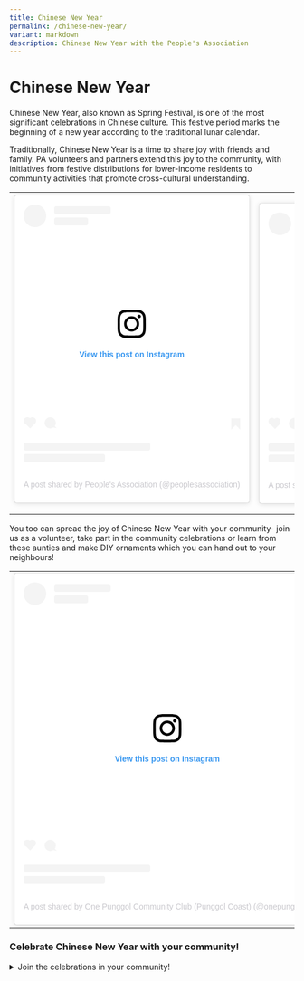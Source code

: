 ```yaml
---
title: Chinese New Year
permalink: /chinese-new-year/
variant: markdown
description: Chinese New Year with the People's Association
---
```

<h1>Chinese New Year</h1>
<p>Chinese New Year, also known as Spring Festival, is one of the most significant
celebrations in Chinese culture. This festive period marks the beginning
of a new year according to the traditional lunar calendar.</p>
<p>Traditionally, Chinese New Year is a time to share joy with friends and
family. PA volunteers and partners extend this joy to the community, with
initiatives from festive distributions for lower-income residents to community
activities that promote cross-cultural understanding.</p>
<table style="minWidth: 50px">
<colgroup>
<col>
<col>
</colgroup>
<tbody>
<tr>
<th rowspan="1" colspan="1">
<div class="instagram-wrapper">
<blockquote style="background:#FFF; border:0; border-radius:3px; box-shadow:0 0 1px 0 rgba(0,0,0,0.5),0 1px 10px 0 rgba(0,0,0,0.15); margin: 1px; max-width:540px; min-width:326px; padding:0; width:99.375%; width:-webkit-calc(100% - 2px); width:calc(100% - 2px);" data-instgrm-version="14" data-instgrm-permalink="https://www.instagram.com/reel/C3FKHRcoM3x/?utm_source=ig_embed&amp;utm_campaign=loading" data-instgrm-captioned="" class="instagram-media">
<div style="padding: 16px;"><a style="background:#FFFFFF; line-height:0; padding:0 0; text-align:center; text-decoration:none; width:100%;" href="https://www.instagram.com/reel/C3FKHRcoM3x/?utm_source=ig_embed&amp;utm_campaign=loading"><div style="display: flex; flex-direction: row; align-items: center;"><div style="background-color: #F4F4F4; border-radius: 50%; flex-grow: 0; height: 40px; margin-right: 14px; width: 40px;"></div><div style="display: flex; flex-direction: column; flex-grow: 1; justify-content: center;"><div style="background-color: #F4F4F4; border-radius: 4px; flex-grow: 0; height: 14px; margin-bottom: 6px; width: 100px;"></div><div style="background-color: #F4F4F4; border-radius: 4px; flex-grow: 0; height: 14px; width: 60px;"></div></div></div><div style="padding: 19% 0;"></div><div style="display:block; height:50px; margin:0 auto 12px; width:50px;"><svg xmlns:xlink="https://www.w3.org/1999/xlink" xmlns="https://www.w3.org/2000/svg" version="1.1" viewBox="0 0 60 60" height="50px" width="50px"><g fill-rule="evenodd" fill="none" stroke-width="1" stroke="none"><g fill="#000000" transform="translate(-511.000000, -20.000000)"><g><path d="M556.869,30.41 C554.814,30.41 553.148,32.076 553.148,34.131 C553.148,36.186 554.814,37.852 556.869,37.852 C558.924,37.852 560.59,36.186 560.59,34.131 C560.59,32.076 558.924,30.41 556.869,30.41 M541,60.657 C535.114,60.657 530.342,55.887 530.342,50 C530.342,44.114 535.114,39.342 541,39.342 C546.887,39.342 551.658,44.114 551.658,50 C551.658,55.887 546.887,60.657 541,60.657 M541,33.886 C532.1,33.886 524.886,41.1 524.886,50 C524.886,58.899 532.1,66.113 541,66.113 C549.9,66.113 557.115,58.899 557.115,50 C557.115,41.1 549.9,33.886 541,33.886 M565.378,62.101 C565.244,65.022 564.756,66.606 564.346,67.663 C563.803,69.06 563.154,70.057 562.106,71.106 C561.058,72.155 560.06,72.803 558.662,73.347 C557.607,73.757 556.021,74.244 553.102,74.378 C549.944,74.521 548.997,74.552 541,74.552 C533.003,74.552 532.056,74.521 528.898,74.378 C525.979,74.244 524.393,73.757 523.338,73.347 C521.94,72.803 520.942,72.155 519.894,71.106 C518.846,70.057 518.197,69.06 517.654,67.663 C517.244,66.606 516.755,65.022 516.623,62.101 C516.479,58.943 516.448,57.996 516.448,50 C516.448,42.003 516.479,41.056 516.623,37.899 C516.755,34.978 517.244,33.391 517.654,32.338 C518.197,30.938 518.846,29.942 519.894,28.894 C520.942,27.846 521.94,27.196 523.338,26.654 C524.393,26.244 525.979,25.756 528.898,25.623 C532.057,25.479 533.004,25.448 541,25.448 C548.997,25.448 549.943,25.479 553.102,25.623 C556.021,25.756 557.607,26.244 558.662,26.654 C560.06,27.196 561.058,27.846 562.106,28.894 C563.154,29.942 563.803,30.938 564.346,32.338 C564.756,33.391 565.244,34.978 565.378,37.899 C565.522,41.056 565.552,42.003 565.552,50 C565.552,57.996 565.522,58.943 565.378,62.101 M570.82,37.631 C570.674,34.438 570.167,32.258 569.425,30.349 C568.659,28.377 567.633,26.702 565.965,25.035 C564.297,23.368 562.623,22.342 560.652,21.575 C558.743,20.834 556.562,20.326 553.369,20.18 C550.169,20.033 549.148,20 541,20 C532.853,20 531.831,20.033 528.631,20.18 C525.438,20.326 523.257,20.834 521.349,21.575 C519.376,22.342 517.703,23.368 516.035,25.035 C514.368,26.702 513.342,28.377 512.574,30.349 C511.834,32.258 511.326,34.438 511.181,37.631 C511.035,40.831 511,41.851 511,50 C511,58.147 511.035,59.17 511.181,62.369 C511.326,65.562 511.834,67.743 512.574,69.651 C513.342,71.625 514.368,73.296 516.035,74.965 C517.703,76.634 519.376,77.658 521.349,78.425 C523.257,79.167 525.438,79.673 528.631,79.82 C531.831,79.965 532.853,80.001 541,80.001 C549.148,80.001 550.169,79.965 553.369,79.82 C556.562,79.673 558.743,79.167 560.652,78.425 C562.623,77.658 564.297,76.634 565.965,74.965 C567.633,73.296 568.659,71.625 569.425,69.651 C570.167,67.743 570.674,65.562 570.82,62.369 C570.966,59.17 571,58.147 571,50 C571,41.851 570.966,40.831 570.82,37.631"></path></g></g></g></svg></div><div style="padding-top: 8px;"><div style="color:#3897f0; font-family:Arial,sans-serif; font-size:14px; font-style:normal; font-weight:550; line-height:18px;">View this post on Instagram</div></div><div style="padding: 12.5% 0;"></div><div style="display: flex; flex-direction: row; margin-bottom: 14px; align-items: center;"><div><div style="background-color: #F4F4F4; border-radius: 50%; height: 12.5px; width: 12.5px; transform: translateX(0px) translateY(7px);"></div><div style="background-color: #F4F4F4; height: 12.5px; transform: rotate(-45deg) translateX(3px) translateY(1px); width: 12.5px; flex-grow: 0; margin-right: 14px; margin-left: 2px;"></div><div style="background-color: #F4F4F4; border-radius: 50%; height: 12.5px; width: 12.5px; transform: translateX(9px) translateY(-18px);"></div></div><div style="margin-left: 8px;"><div style="background-color: #F4F4F4; border-radius: 50%; flex-grow: 0; height: 20px; width: 20px;"></div><div style="width: 0; height: 0; border-top: 2px solid transparent; border-left: 6px solid #f4f4f4; border-bottom: 2px solid transparent; transform: translateX(16px) translateY(-4px) rotate(30deg)"></div></div><div style="margin-left: auto;"><div style="width: 0px; border-top: 8px solid #F4F4F4; border-right: 8px solid transparent; transform: translateY(16px);"></div><div style="background-color: #F4F4F4; flex-grow: 0; height: 12px; width: 16px; transform: translateY(-4px);"></div><div style="width: 0; height: 0; border-top: 8px solid #F4F4F4; border-left: 8px solid transparent; transform: translateY(-4px) translateX(8px);"></div></div></div><div style="display: flex; flex-direction: column; flex-grow: 1; justify-content: center; margin-bottom: 24px;"><div style="background-color: #F4F4F4; border-radius: 4px; flex-grow: 0; height: 14px; margin-bottom: 6px; width: 224px;"></div><div style="background-color: #F4F4F4; border-radius: 4px; flex-grow: 0; height: 14px; width: 144px;"></div></div></a>
<p style="color:#c9c8cd; font-family:Arial,sans-serif; font-size:14px; line-height:17px; margin-bottom:0; margin-top:8px; overflow:hidden; padding:8px 0 7px; text-align:center; text-overflow:ellipsis; white-space:nowrap;"><a target="_blank" style="color:#c9c8cd; font-family:Arial,sans-serif; font-size:14px; font-style:normal; font-weight:normal; line-height:17px; text-decoration:none;" href="https://www.instagram.com/reel/C3FKHRcoM3x/?utm_source=ig_embed&amp;utm_campaign=loading">A post shared by People's Association (@peoplesassociation)</a>
</p>
</div>
</blockquote>
<script src="//www.instagram.com/embed.js" async="true"></script>
</div>
<p></p>
</th>
<th rowspan="1" colspan="1">
<div class="instagram-wrapper">
<blockquote style="background:#FFF; border:0; border-radius:3px; box-shadow:0 0 1px 0 rgba(0,0,0,0.5),0 1px 10px 0 rgba(0,0,0,0.15); margin: 1px; max-width:540px; min-width:326px; padding:0; width:99.375%; width:-webkit-calc(100% - 2px); width:calc(100% - 2px);" data-instgrm-version="14" data-instgrm-permalink="https://www.instagram.com/reel/DEziRD2v477/?utm_source=ig_embed&amp;utm_campaign=loading" data-instgrm-captioned="" class="instagram-media">
<div style="padding: 16px;"><a style="background:#FFFFFF; line-height:0; padding:0 0; text-align:center; text-decoration:none; width:100%;" href="https://www.instagram.com/reel/DEziRD2v477/?utm_source=ig_embed&amp;utm_campaign=loading"><div style="display: flex; flex-direction: row; align-items: center;"><div style="background-color: #F4F4F4; border-radius: 50%; flex-grow: 0; height: 40px; margin-right: 14px; width: 40px;"></div><div style="display: flex; flex-direction: column; flex-grow: 1; justify-content: center;"><div style="background-color: #F4F4F4; border-radius: 4px; flex-grow: 0; height: 14px; margin-bottom: 6px; width: 100px;"></div><div style="background-color: #F4F4F4; border-radius: 4px; flex-grow: 0; height: 14px; width: 60px;"></div></div></div><div style="padding: 19% 0;"></div><div style="display:block; height:50px; margin:0 auto 12px; width:50px;"><svg xmlns:xlink="https://www.w3.org/1999/xlink" xmlns="https://www.w3.org/2000/svg" version="1.1" viewBox="0 0 60 60" height="50px" width="50px"><g fill-rule="evenodd" fill="none" stroke-width="1" stroke="none"><g fill="#000000" transform="translate(-511.000000, -20.000000)"><g><path d="M556.869,30.41 C554.814,30.41 553.148,32.076 553.148,34.131 C553.148,36.186 554.814,37.852 556.869,37.852 C558.924,37.852 560.59,36.186 560.59,34.131 C560.59,32.076 558.924,30.41 556.869,30.41 M541,60.657 C535.114,60.657 530.342,55.887 530.342,50 C530.342,44.114 535.114,39.342 541,39.342 C546.887,39.342 551.658,44.114 551.658,50 C551.658,55.887 546.887,60.657 541,60.657 M541,33.886 C532.1,33.886 524.886,41.1 524.886,50 C524.886,58.899 532.1,66.113 541,66.113 C549.9,66.113 557.115,58.899 557.115,50 C557.115,41.1 549.9,33.886 541,33.886 M565.378,62.101 C565.244,65.022 564.756,66.606 564.346,67.663 C563.803,69.06 563.154,70.057 562.106,71.106 C561.058,72.155 560.06,72.803 558.662,73.347 C557.607,73.757 556.021,74.244 553.102,74.378 C549.944,74.521 548.997,74.552 541,74.552 C533.003,74.552 532.056,74.521 528.898,74.378 C525.979,74.244 524.393,73.757 523.338,73.347 C521.94,72.803 520.942,72.155 519.894,71.106 C518.846,70.057 518.197,69.06 517.654,67.663 C517.244,66.606 516.755,65.022 516.623,62.101 C516.479,58.943 516.448,57.996 516.448,50 C516.448,42.003 516.479,41.056 516.623,37.899 C516.755,34.978 517.244,33.391 517.654,32.338 C518.197,30.938 518.846,29.942 519.894,28.894 C520.942,27.846 521.94,27.196 523.338,26.654 C524.393,26.244 525.979,25.756 528.898,25.623 C532.057,25.479 533.004,25.448 541,25.448 C548.997,25.448 549.943,25.479 553.102,25.623 C556.021,25.756 557.607,26.244 558.662,26.654 C560.06,27.196 561.058,27.846 562.106,28.894 C563.154,29.942 563.803,30.938 564.346,32.338 C564.756,33.391 565.244,34.978 565.378,37.899 C565.522,41.056 565.552,42.003 565.552,50 C565.552,57.996 565.522,58.943 565.378,62.101 M570.82,37.631 C570.674,34.438 570.167,32.258 569.425,30.349 C568.659,28.377 567.633,26.702 565.965,25.035 C564.297,23.368 562.623,22.342 560.652,21.575 C558.743,20.834 556.562,20.326 553.369,20.18 C550.169,20.033 549.148,20 541,20 C532.853,20 531.831,20.033 528.631,20.18 C525.438,20.326 523.257,20.834 521.349,21.575 C519.376,22.342 517.703,23.368 516.035,25.035 C514.368,26.702 513.342,28.377 512.574,30.349 C511.834,32.258 511.326,34.438 511.181,37.631 C511.035,40.831 511,41.851 511,50 C511,58.147 511.035,59.17 511.181,62.369 C511.326,65.562 511.834,67.743 512.574,69.651 C513.342,71.625 514.368,73.296 516.035,74.965 C517.703,76.634 519.376,77.658 521.349,78.425 C523.257,79.167 525.438,79.673 528.631,79.82 C531.831,79.965 532.853,80.001 541,80.001 C549.148,80.001 550.169,79.965 553.369,79.82 C556.562,79.673 558.743,79.167 560.652,78.425 C562.623,77.658 564.297,76.634 565.965,74.965 C567.633,73.296 568.659,71.625 569.425,69.651 C570.167,67.743 570.674,65.562 570.82,62.369 C570.966,59.17 571,58.147 571,50 C571,41.851 570.966,40.831 570.82,37.631"></path></g></g></g></svg></div><div style="padding-top: 8px;"><div style="color:#3897f0; font-family:Arial,sans-serif; font-size:14px; font-style:normal; font-weight:550; line-height:18px;">View this post on Instagram</div></div><div style="padding: 12.5% 0;"></div><div style="display: flex; flex-direction: row; margin-bottom: 14px; align-items: center;"><div><div style="background-color: #F4F4F4; border-radius: 50%; height: 12.5px; width: 12.5px; transform: translateX(0px) translateY(7px);"></div><div style="background-color: #F4F4F4; height: 12.5px; transform: rotate(-45deg) translateX(3px) translateY(1px); width: 12.5px; flex-grow: 0; margin-right: 14px; margin-left: 2px;"></div><div style="background-color: #F4F4F4; border-radius: 50%; height: 12.5px; width: 12.5px; transform: translateX(9px) translateY(-18px);"></div></div><div style="margin-left: 8px;"><div style="background-color: #F4F4F4; border-radius: 50%; flex-grow: 0; height: 20px; width: 20px;"></div><div style="width: 0; height: 0; border-top: 2px solid transparent; border-left: 6px solid #f4f4f4; border-bottom: 2px solid transparent; transform: translateX(16px) translateY(-4px) rotate(30deg)"></div></div><div style="margin-left: auto;"><div style="width: 0px; border-top: 8px solid #F4F4F4; border-right: 8px solid transparent; transform: translateY(16px);"></div><div style="background-color: #F4F4F4; flex-grow: 0; height: 12px; width: 16px; transform: translateY(-4px);"></div><div style="width: 0; height: 0; border-top: 8px solid #F4F4F4; border-left: 8px solid transparent; transform: translateY(-4px) translateX(8px);"></div></div></div><div style="display: flex; flex-direction: column; flex-grow: 1; justify-content: center; margin-bottom: 24px;"><div style="background-color: #F4F4F4; border-radius: 4px; flex-grow: 0; height: 14px; margin-bottom: 6px; width: 224px;"></div><div style="background-color: #F4F4F4; border-radius: 4px; flex-grow: 0; height: 14px; width: 144px;"></div></div></a>
<p style="color:#c9c8cd; font-family:Arial,sans-serif; font-size:14px; line-height:17px; margin-bottom:0; margin-top:8px; overflow:hidden; padding:8px 0 7px; text-align:center; text-overflow:ellipsis; white-space:nowrap;"><a target="_blank" style="color:#c9c8cd; font-family:Arial,sans-serif; font-size:14px; font-style:normal; font-weight:normal; line-height:17px; text-decoration:none;" href="https://www.instagram.com/reel/DEziRD2v477/?utm_source=ig_embed&amp;utm_campaign=loading">A post shared by Fernvale Community Club (@fernvalecc)</a>
</p>
</div>
</blockquote>
<script src="//www.instagram.com/embed.js" async="true"></script>
</div>
</th>
</tr>
</tbody>
</table>
<p>You too can spread the joy of Chinese New Year with your community- join
us as a volunteer, take part in the community celebrations or learn from
these aunties and make DIY ornaments which you can hand out to your neighbours!</p>
<table style="minWidth: 50px">
<colgroup>
<col>
<col>
</colgroup>
<tbody>
<tr>
<td rowspan="1" colspan="1">
<div class="instagram-wrapper">
<blockquote style="background:#FFF; border:0; border-radius:3px; box-shadow:0 0 1px 0 rgba(0,0,0,0.5),0 1px 10px 0 rgba(0,0,0,0.15); margin: 1px; max-width:540px; min-width:326px; padding:0; width:99.375%; width:-webkit-calc(100% - 2px); width:calc(100% - 2px);" data-instgrm-version="14" data-instgrm-permalink="https://www.instagram.com/reel/C3EvXaMR6JD/?utm_source=ig_embed&amp;utm_campaign=loading" class="instagram-media">
<div style="padding: 16px;"><a style="background:#FFFFFF; line-height:0; padding:0 0; text-align:center; text-decoration:none; width:100%;" href="https://www.instagram.com/reel/C3EvXaMR6JD/?utm_source=ig_embed&amp;utm_campaign=loading"><div style="display: flex; flex-direction: row; align-items: center;"><div style="background-color: #F4F4F4; border-radius: 50%; flex-grow: 0; height: 40px; margin-right: 14px; width: 40px;"></div><div style="display: flex; flex-direction: column; flex-grow: 1; justify-content: center;"><div style="background-color: #F4F4F4; border-radius: 4px; flex-grow: 0; height: 14px; margin-bottom: 6px; width: 100px;"></div><div style="background-color: #F4F4F4; border-radius: 4px; flex-grow: 0; height: 14px; width: 60px;"></div></div></div><div style="padding: 19% 0;"></div><div style="display:block; height:50px; margin:0 auto 12px; width:50px;"><svg xmlns:xlink="https://www.w3.org/1999/xlink" xmlns="https://www.w3.org/2000/svg" version="1.1" viewBox="0 0 60 60" height="50px" width="50px"><g fill-rule="evenodd" fill="none" stroke-width="1" stroke="none"><g fill="#000000" transform="translate(-511.000000, -20.000000)"><g><path d="M556.869,30.41 C554.814,30.41 553.148,32.076 553.148,34.131 C553.148,36.186 554.814,37.852 556.869,37.852 C558.924,37.852 560.59,36.186 560.59,34.131 C560.59,32.076 558.924,30.41 556.869,30.41 M541,60.657 C535.114,60.657 530.342,55.887 530.342,50 C530.342,44.114 535.114,39.342 541,39.342 C546.887,39.342 551.658,44.114 551.658,50 C551.658,55.887 546.887,60.657 541,60.657 M541,33.886 C532.1,33.886 524.886,41.1 524.886,50 C524.886,58.899 532.1,66.113 541,66.113 C549.9,66.113 557.115,58.899 557.115,50 C557.115,41.1 549.9,33.886 541,33.886 M565.378,62.101 C565.244,65.022 564.756,66.606 564.346,67.663 C563.803,69.06 563.154,70.057 562.106,71.106 C561.058,72.155 560.06,72.803 558.662,73.347 C557.607,73.757 556.021,74.244 553.102,74.378 C549.944,74.521 548.997,74.552 541,74.552 C533.003,74.552 532.056,74.521 528.898,74.378 C525.979,74.244 524.393,73.757 523.338,73.347 C521.94,72.803 520.942,72.155 519.894,71.106 C518.846,70.057 518.197,69.06 517.654,67.663 C517.244,66.606 516.755,65.022 516.623,62.101 C516.479,58.943 516.448,57.996 516.448,50 C516.448,42.003 516.479,41.056 516.623,37.899 C516.755,34.978 517.244,33.391 517.654,32.338 C518.197,30.938 518.846,29.942 519.894,28.894 C520.942,27.846 521.94,27.196 523.338,26.654 C524.393,26.244 525.979,25.756 528.898,25.623 C532.057,25.479 533.004,25.448 541,25.448 C548.997,25.448 549.943,25.479 553.102,25.623 C556.021,25.756 557.607,26.244 558.662,26.654 C560.06,27.196 561.058,27.846 562.106,28.894 C563.154,29.942 563.803,30.938 564.346,32.338 C564.756,33.391 565.244,34.978 565.378,37.899 C565.522,41.056 565.552,42.003 565.552,50 C565.552,57.996 565.522,58.943 565.378,62.101 M570.82,37.631 C570.674,34.438 570.167,32.258 569.425,30.349 C568.659,28.377 567.633,26.702 565.965,25.035 C564.297,23.368 562.623,22.342 560.652,21.575 C558.743,20.834 556.562,20.326 553.369,20.18 C550.169,20.033 549.148,20 541,20 C532.853,20 531.831,20.033 528.631,20.18 C525.438,20.326 523.257,20.834 521.349,21.575 C519.376,22.342 517.703,23.368 516.035,25.035 C514.368,26.702 513.342,28.377 512.574,30.349 C511.834,32.258 511.326,34.438 511.181,37.631 C511.035,40.831 511,41.851 511,50 C511,58.147 511.035,59.17 511.181,62.369 C511.326,65.562 511.834,67.743 512.574,69.651 C513.342,71.625 514.368,73.296 516.035,74.965 C517.703,76.634 519.376,77.658 521.349,78.425 C523.257,79.167 525.438,79.673 528.631,79.82 C531.831,79.965 532.853,80.001 541,80.001 C549.148,80.001 550.169,79.965 553.369,79.82 C556.562,79.673 558.743,79.167 560.652,78.425 C562.623,77.658 564.297,76.634 565.965,74.965 C567.633,73.296 568.659,71.625 569.425,69.651 C570.167,67.743 570.674,65.562 570.82,62.369 C570.966,59.17 571,58.147 571,50 C571,41.851 570.966,40.831 570.82,37.631"></path></g></g></g></svg></div><div style="padding-top: 8px;"><div style="color:#3897f0; font-family:Arial,sans-serif; font-size:14px; font-style:normal; font-weight:550; line-height:18px;">View this post on Instagram</div></div><div style="padding: 12.5% 0;"></div><div style="display: flex; flex-direction: row; margin-bottom: 14px; align-items: center;"><div><div style="background-color: #F4F4F4; border-radius: 50%; height: 12.5px; width: 12.5px; transform: translateX(0px) translateY(7px);"></div><div style="background-color: #F4F4F4; height: 12.5px; transform: rotate(-45deg) translateX(3px) translateY(1px); width: 12.5px; flex-grow: 0; margin-right: 14px; margin-left: 2px;"></div><div style="background-color: #F4F4F4; border-radius: 50%; height: 12.5px; width: 12.5px; transform: translateX(9px) translateY(-18px);"></div></div><div style="margin-left: 8px;"><div style="background-color: #F4F4F4; border-radius: 50%; flex-grow: 0; height: 20px; width: 20px;"></div><div style="width: 0; height: 0; border-top: 2px solid transparent; border-left: 6px solid #f4f4f4; border-bottom: 2px solid transparent; transform: translateX(16px) translateY(-4px) rotate(30deg)"></div></div><div style="margin-left: auto;"><div style="width: 0px; border-top: 8px solid #F4F4F4; border-right: 8px solid transparent; transform: translateY(16px);"></div><div style="background-color: #F4F4F4; flex-grow: 0; height: 12px; width: 16px; transform: translateY(-4px);"></div><div style="width: 0; height: 0; border-top: 8px solid #F4F4F4; border-left: 8px solid transparent; transform: translateY(-4px) translateX(8px);"></div></div></div><div style="display: flex; flex-direction: column; flex-grow: 1; justify-content: center; margin-bottom: 24px;"><div style="background-color: #F4F4F4; border-radius: 4px; flex-grow: 0; height: 14px; margin-bottom: 6px; width: 224px;"></div><div style="background-color: #F4F4F4; border-radius: 4px; flex-grow: 0; height: 14px; width: 144px;"></div></div></a>
<p style="color:#c9c8cd; font-family:Arial,sans-serif; font-size:14px; line-height:17px; margin-bottom:0; margin-top:8px; overflow:hidden; padding:8px 0 7px; text-align:center; text-overflow:ellipsis; white-space:nowrap;"><a target="_blank" style="color:#c9c8cd; font-family:Arial,sans-serif; font-size:14px; font-style:normal; font-weight:normal; line-height:17px; text-decoration:none;" href="https://www.instagram.com/reel/C3EvXaMR6JD/?utm_source=ig_embed&amp;utm_campaign=loading">A post shared by One Punggol Community Club (Punggol Coast) (@onepunggolcc)</a>
</p>
</div>
</blockquote>
<script src="//www.instagram.com/embed.js" async="true"></script>
</div>
</td>
<td rowspan="1" colspan="1">
<div class="instagram-wrapper">
<blockquote style="background:#FFF; border:0; border-radius:3px; box-shadow:0 0 1px 0 rgba(0,0,0,0.5),0 1px 10px 0 rgba(0,0,0,0.15); margin: 1px; max-width:540px; min-width:326px; padding:0; width:99.375%; width:-webkit-calc(100% - 2px); width:calc(100% - 2px);" data-instgrm-version="14" data-instgrm-permalink="https://www.instagram.com/reel/C26ptvIxBN8/?utm_source=ig_embed&amp;utm_campaign=loading" class="instagram-media">
<div style="padding: 16px;"><a style="background:#FFFFFF; line-height:0; padding:0 0; text-align:center; text-decoration:none; width:100%;" href="https://www.instagram.com/reel/C26ptvIxBN8/?utm_source=ig_embed&amp;utm_campaign=loading"><div style="display: flex; flex-direction: row; align-items: center;"><div style="background-color: #F4F4F4; border-radius: 50%; flex-grow: 0; height: 40px; margin-right: 14px; width: 40px;"></div><div style="display: flex; flex-direction: column; flex-grow: 1; justify-content: center;"><div style="background-color: #F4F4F4; border-radius: 4px; flex-grow: 0; height: 14px; margin-bottom: 6px; width: 100px;"></div><div style="background-color: #F4F4F4; border-radius: 4px; flex-grow: 0; height: 14px; width: 60px;"></div></div></div><div style="padding: 19% 0;"></div><div style="display:block; height:50px; margin:0 auto 12px; width:50px;"><svg xmlns:xlink="https://www.w3.org/1999/xlink" xmlns="https://www.w3.org/2000/svg" version="1.1" viewBox="0 0 60 60" height="50px" width="50px"><g fill-rule="evenodd" fill="none" stroke-width="1" stroke="none"><g fill="#000000" transform="translate(-511.000000, -20.000000)"><g><path d="M556.869,30.41 C554.814,30.41 553.148,32.076 553.148,34.131 C553.148,36.186 554.814,37.852 556.869,37.852 C558.924,37.852 560.59,36.186 560.59,34.131 C560.59,32.076 558.924,30.41 556.869,30.41 M541,60.657 C535.114,60.657 530.342,55.887 530.342,50 C530.342,44.114 535.114,39.342 541,39.342 C546.887,39.342 551.658,44.114 551.658,50 C551.658,55.887 546.887,60.657 541,60.657 M541,33.886 C532.1,33.886 524.886,41.1 524.886,50 C524.886,58.899 532.1,66.113 541,66.113 C549.9,66.113 557.115,58.899 557.115,50 C557.115,41.1 549.9,33.886 541,33.886 M565.378,62.101 C565.244,65.022 564.756,66.606 564.346,67.663 C563.803,69.06 563.154,70.057 562.106,71.106 C561.058,72.155 560.06,72.803 558.662,73.347 C557.607,73.757 556.021,74.244 553.102,74.378 C549.944,74.521 548.997,74.552 541,74.552 C533.003,74.552 532.056,74.521 528.898,74.378 C525.979,74.244 524.393,73.757 523.338,73.347 C521.94,72.803 520.942,72.155 519.894,71.106 C518.846,70.057 518.197,69.06 517.654,67.663 C517.244,66.606 516.755,65.022 516.623,62.101 C516.479,58.943 516.448,57.996 516.448,50 C516.448,42.003 516.479,41.056 516.623,37.899 C516.755,34.978 517.244,33.391 517.654,32.338 C518.197,30.938 518.846,29.942 519.894,28.894 C520.942,27.846 521.94,27.196 523.338,26.654 C524.393,26.244 525.979,25.756 528.898,25.623 C532.057,25.479 533.004,25.448 541,25.448 C548.997,25.448 549.943,25.479 553.102,25.623 C556.021,25.756 557.607,26.244 558.662,26.654 C560.06,27.196 561.058,27.846 562.106,28.894 C563.154,29.942 563.803,30.938 564.346,32.338 C564.756,33.391 565.244,34.978 565.378,37.899 C565.522,41.056 565.552,42.003 565.552,50 C565.552,57.996 565.522,58.943 565.378,62.101 M570.82,37.631 C570.674,34.438 570.167,32.258 569.425,30.349 C568.659,28.377 567.633,26.702 565.965,25.035 C564.297,23.368 562.623,22.342 560.652,21.575 C558.743,20.834 556.562,20.326 553.369,20.18 C550.169,20.033 549.148,20 541,20 C532.853,20 531.831,20.033 528.631,20.18 C525.438,20.326 523.257,20.834 521.349,21.575 C519.376,22.342 517.703,23.368 516.035,25.035 C514.368,26.702 513.342,28.377 512.574,30.349 C511.834,32.258 511.326,34.438 511.181,37.631 C511.035,40.831 511,41.851 511,50 C511,58.147 511.035,59.17 511.181,62.369 C511.326,65.562 511.834,67.743 512.574,69.651 C513.342,71.625 514.368,73.296 516.035,74.965 C517.703,76.634 519.376,77.658 521.349,78.425 C523.257,79.167 525.438,79.673 528.631,79.82 C531.831,79.965 532.853,80.001 541,80.001 C549.148,80.001 550.169,79.965 553.369,79.82 C556.562,79.673 558.743,79.167 560.652,78.425 C562.623,77.658 564.297,76.634 565.965,74.965 C567.633,73.296 568.659,71.625 569.425,69.651 C570.167,67.743 570.674,65.562 570.82,62.369 C570.966,59.17 571,58.147 571,50 C571,41.851 570.966,40.831 570.82,37.631"></path></g></g></g></svg></div><div style="padding-top: 8px;"><div style="color:#3897f0; font-family:Arial,sans-serif; font-size:14px; font-style:normal; font-weight:550; line-height:18px;">View this post on Instagram</div></div><div style="padding: 12.5% 0;"></div><div style="display: flex; flex-direction: row; margin-bottom: 14px; align-items: center;"><div><div style="background-color: #F4F4F4; border-radius: 50%; height: 12.5px; width: 12.5px; transform: translateX(0px) translateY(7px);"></div><div style="background-color: #F4F4F4; height: 12.5px; transform: rotate(-45deg) translateX(3px) translateY(1px); width: 12.5px; flex-grow: 0; margin-right: 14px; margin-left: 2px;"></div><div style="background-color: #F4F4F4; border-radius: 50%; height: 12.5px; width: 12.5px; transform: translateX(9px) translateY(-18px);"></div></div><div style="margin-left: 8px;"><div style="background-color: #F4F4F4; border-radius: 50%; flex-grow: 0; height: 20px; width: 20px;"></div><div style="width: 0; height: 0; border-top: 2px solid transparent; border-left: 6px solid #f4f4f4; border-bottom: 2px solid transparent; transform: translateX(16px) translateY(-4px) rotate(30deg)"></div></div><div style="margin-left: auto;"><div style="width: 0px; border-top: 8px solid #F4F4F4; border-right: 8px solid transparent; transform: translateY(16px);"></div><div style="background-color: #F4F4F4; flex-grow: 0; height: 12px; width: 16px; transform: translateY(-4px);"></div><div style="width: 0; height: 0; border-top: 8px solid #F4F4F4; border-left: 8px solid transparent; transform: translateY(-4px) translateX(8px);"></div></div></div><div style="display: flex; flex-direction: column; flex-grow: 1; justify-content: center; margin-bottom: 24px;"><div style="background-color: #F4F4F4; border-radius: 4px; flex-grow: 0; height: 14px; margin-bottom: 6px; width: 224px;"></div><div style="background-color: #F4F4F4; border-radius: 4px; flex-grow: 0; height: 14px; width: 144px;"></div></div></a>
<p style="color:#c9c8cd; font-family:Arial,sans-serif; font-size:14px; line-height:17px; margin-bottom:0; margin-top:8px; overflow:hidden; padding:8px 0 7px; text-align:center; text-overflow:ellipsis; white-space:nowrap;"><a target="_blank" style="color:#c9c8cd; font-family:Arial,sans-serif; font-size:14px; font-style:normal; font-weight:normal; line-height:17px; text-decoration:none;" href="https://www.instagram.com/reel/C26ptvIxBN8/?utm_source=ig_embed&amp;utm_campaign=loading">A post shared by Henderson-Dawson Constituency (@ourhendersondawson)</a>
</p>
</div>
</blockquote>
<script src="//www.instagram.com/embed.js" async="true"></script>
</div>
</td>
</tr>
</tbody>
</table>
<h3>Celebrate Chinese New Year with your community!</h3>
<div data-type="detailGroup" class="isomer-accordion-group isomer-accordion isomer-accordion-white">
<details class="isomer-details">
<summary>Join the celebrations in your community!</summary>
<div data-type="detailsContent" class="isomer-details-content">
<p></p>
<table style="minWidth: 100px">
<colgroup>
<col>
<col>
<col>
<col>
</colgroup>
<tbody>
<tr>
<th rowspan="1" colspan="1">
<p>Date</p>
</th>
<th rowspan="1" colspan="1">
<p>Organiser</p>
</th>
<th rowspan="1" colspan="1">
<p>Event</p>
</th>
<th rowspan="1" colspan="1">
<p>Venue</p>
</th>
</tr>
<tr>
<td rowspan="1" colspan="1">
<p>21/1/2025</p>
</td>
<td rowspan="1" colspan="1">
<p>Ang Mo Kio-Hougang Acacia RN</p>
</td>
<td rowspan="1" colspan="1">
<p>Acacia Chinese New Year Shopping Tour 2025</p>
</td>
<td rowspan="1" colspan="1">
<p>Ang Mo Kio-Hougang Acacia RN Centre (Blk 698C Hougang St 52)</p>
</td>
</tr>
<tr>
<td rowspan="1" colspan="1">
<p>22/1/2025</p>
</td>
<td rowspan="1" colspan="1">
<p>Telok Kurau Central RN</p>
</td>
<td rowspan="1" colspan="1">
<p>Chinese New Year Lantern Making Workshop</p>
</td>
<td rowspan="1" colspan="1">
<p>The Residents' Hub at Telok Kurau Park - 151 Telok Kurau Park</p>
</td>
</tr>
<tr>
<td rowspan="1" colspan="1">
<p>25/1/2025</p>
</td>
<td rowspan="1" colspan="1">
<p>Ang Mo Kio-Hougang Pinetree RN</p>
</td>
<td rowspan="1" colspan="1">
<p><a href="https://www.onepa.gov.sg/events/pinetree-chinese-new-year-getai-25512695" rel="noopener nofollow" target="_blank">Pinetree Chinese New Year Getai</a>
</p>
</td>
<td rowspan="1" colspan="1">
<p>Blk 572 Hougang Street 51</p>
</td>
</tr>
<tr>
<td rowspan="1" colspan="1">
<p>25/1/2025</p>
</td>
<td rowspan="1" colspan="1">
<p>Botanic Gardens RN</p>
</td>
<td rowspan="1" colspan="1">
<p><a href="https://www.onepa.gov.sg/events/botanic-gardens-residents-network-chinese-new-year-lohei-59533833" rel="noopener nofollow" target="_blank">Botanic Gardens Residents' Network Chinese New Year Lohei</a>
</p>
</td>
<td rowspan="1" colspan="1">
<p>Blk 6 Farrer Road</p>
</td>
</tr>
<tr>
<td rowspan="1" colspan="1">
<p>25/1/2025</p>
</td>
<td rowspan="1" colspan="1">
<p>Bukit Batok Zone 2 RN</p>
</td>
<td rowspan="1" colspan="1">
<p><a href="https://www.onepa.gov.sg/events/bbz2-chinese-new-year-shopping-2025-57646983" rel="noopener nofollow" target="_blank">BBZ2 Chinese New Year Shopping 2025</a>
</p>
</td>
<td rowspan="1" colspan="1">
<p>-</p>
</td>
</tr>
<tr>
<td rowspan="1" colspan="1">
<p>25/1/2025</p>
</td>
<td rowspan="1" colspan="1">
<p>Bukit Ho Swee RN</p>
</td>
<td rowspan="1" colspan="1">
<p><a href="https://www.onepa.gov.sg/events/bukit-ho-swee-rn-chinese-new-year-lo-hei-celebration-63826196" rel="noopener nofollow" target="_blank">Bukit Ho Swee RN Chinese New Year Lo Hei Celebration</a>
</p>
</td>
<td rowspan="1" colspan="1">
<p>Blk 12A Taman Ho Swee</p>
</td>
</tr>
<tr>
<td rowspan="1" colspan="1">
<p>25/1/2025</p>
</td>
<td rowspan="1" colspan="1">
<p>East Canberra Zone 4 RN</p>
</td>
<td rowspan="1" colspan="1">
<p><a href="https://www.onepa.gov.sg/events/chinese-new-year-shopping-89825128" rel="noopener nofollow" target="_blank">Chinese New Year Shopping</a>
</p>
</td>
<td rowspan="1" colspan="1">
<p>Blk 117A Canberra Crescent</p>
</td>
</tr>
<tr>
<td rowspan="1" colspan="1">
<p>25/1/2025</p>
</td>
<td rowspan="1" colspan="1">
<p>Punggol Oasis RC</p>
</td>
<td rowspan="1" colspan="1">
<p><a href="https://www.onepa.gov.sg/events/punggol-oasis-rc-chinese-new-year-reunion-dinner-2025-31583731" rel="noopener nofollow" target="_blank">Punggol Oasis RC Chinese New Year Reunion Dinner 2025</a>
</p>
</td>
<td rowspan="1" colspan="1">
<p>173 Punggol Field</p>
</td>
</tr>
<tr>
<td rowspan="1" colspan="1">
<p>26/1/2025</p>
</td>
<td rowspan="1" colspan="1">
<p>Cheng San-Seletar CCC</p>
</td>
<td rowspan="1" colspan="1">
<p><a href="https://safe.menlosecurity.com/https://www.onepa.gov.sg/events/chinese-new-year-distribution-2025-84693534" rel="noopener nofollow" target="_blank">Chinese New Year Distribution 2025</a>
</p>
</td>
<td rowspan="1" colspan="1">
<p>Open Space @ Cheng San Market &amp; Cooked Food Centre</p>
</td>
</tr>
<tr>
<td rowspan="1" colspan="1">
<p>26/1/2025</p>
</td>
<td rowspan="1" colspan="1">
<p>Phoenix Estate RN</p>
</td>
<td rowspan="1" colspan="1">
<p><a href="https://www.onepa.gov.sg/events/pern-phoenix-chinese-new-year-dinner-2025-45904234" rel="noopener nofollow" target="_blank">Phoenix Chinese New Year Dinner 2025</a>
</p>
</td>
<td rowspan="1" colspan="1">
<p>Phoenix Road, Phoenix Park</p>
</td>
</tr>
<tr>
<td rowspan="1" colspan="1">
<p>26/1/2025</p>
</td>
<td rowspan="1" colspan="1">
<p>Punggol Coast CCC</p>
</td>
<td rowspan="1" colspan="1">
<p><a href="https://www.onepa.gov.sg/events/punggol-coast-pets-in-harmony-waterway-sunrise-1-rn-chinese-new-year-celebration-95129634" rel="noopener nofollow" target="_blank">Punggol Coast Pets in Harmony &amp; Waterway Sunrise 1 RN Chinese New Year Celebration</a>
</p>
</td>
<td rowspan="1" colspan="1">
<p>655 Punggol East Pavilion</p>
</td>
</tr>
<tr>
<td rowspan="1" colspan="1">
<p>26/1/2025</p>
</td>
<td rowspan="1" colspan="1">
<p>Punggol Cresails RN</p>
</td>
<td rowspan="1" colspan="1">
<p><a href="https://www.onepa.gov.sg/events/punggol-cresails-rn-chinese-new-year-marketplace-99075391" rel="noopener nofollow" target="_blank">Punggol Cresails RN Chinese New Year Marketplace</a>
</p>
</td>
<td rowspan="1" colspan="1">
<p>208 Punggol Place</p>
</td>
</tr>
<tr>
<td rowspan="1" colspan="1">
<p>26/1/2025</p>
</td>
<td rowspan="1" colspan="1">
<p>Sriville RC</p>
</td>
<td rowspan="1" colspan="1">
<p><a href="https://www.onepa.gov.sg/events/sriville-chinese-new-year-shopping-tour-2025-77637376" rel="noopener nofollow" target="_blank">Sriville Chinese New Year Shopping Tour 2025</a>
</p>
</td>
<td rowspan="1" colspan="1">
<p>Kampong Ubi CC</p>
</td>
</tr>
<tr>
<td rowspan="1" colspan="1">
<p>1/2/2025</p>
</td>
<td rowspan="1" colspan="1">
<p>Ang Mo Kio-Hougang Lavender RN</p>
</td>
<td rowspan="1" colspan="1">
<p><a href="https://www.onepa.gov.sg/events/ang-mo-kio-hougang-lavender-chinese-new-year-dinner-2025-71773149" rel="noopener nofollow" target="_blank">Ang Mo Kio-Hougang Lavender - Chinese New Year Dinner 2025</a>
</p>
</td>
<td rowspan="1" colspan="1">
<p>Blk 925 Hougang Street 91</p>
</td>
</tr>
<tr>
<td rowspan="1" colspan="1">
<p>1/2/2025</p>
</td>
<td rowspan="1" colspan="1">
<p>Compassvale Gardens RC</p>
</td>
<td rowspan="1" colspan="1">
<p><a href="https://www.onepa.gov.sg/events/compassvale-gardens-rc-chinese-new-year-celebration-with-compassvale-gardens-rc-70880401" rel="noopener nofollow" target="_blank">Compassvale Gardens RC - Lunar New Year Blessings with Compassvale Gardens RC</a>
</p>
</td>
<td rowspan="1" colspan="1">
<p>Blk 258 Compassvale Road (Multi-Purpose Hall)</p>
</td>
</tr>
<tr>
<td rowspan="1" colspan="1">
<p>2/2/2025</p>
</td>
<td rowspan="1" colspan="1">
<p>Ang Mo Kio-Hougang Palmview RN</p>
</td>
<td rowspan="1" colspan="1">
<p><a href="https://www.onepa.gov.sg/events/palmview-chinese-new-year-lunch-2025-87897966" rel="noopener nofollow" target="_blank">Palmview Chinese New Year Lunch 2025</a>
</p>
</td>
<td rowspan="1" colspan="1">
<p>Teng Sheng Putien Restaurant</p>
</td>
</tr>
<tr>
<td rowspan="1" colspan="1">
<p>2/2/2025</p>
</td>
<td rowspan="1" colspan="1">
<p>Jalan Besar Upper Boon Keng RN</p>
</td>
<td rowspan="1" colspan="1">
<p><a href="https://www.onepa.gov.sg/events/sg60-kolam-ayer-chinese-new-year-celebration-2025-28040739" rel="noopener nofollow" target="_blank">Kolam Ayer Chinese New Year Celebration 2025</a>
</p>
</td>
<td rowspan="1" colspan="1">
<p>Bliss Garden Restaurant @ Expo</p>
</td>
</tr>
<tr>
<td rowspan="1" colspan="1">
<p>2/2/2025</p>
</td>
<td rowspan="1" colspan="1">
<p>Limbang Park RN</p>
</td>
<td rowspan="1" colspan="1">
<p><a href="https://www.onepa.gov.sg/events/limbang-lbp-chinese-new-year-celebration-2025-41107733" rel="noopener nofollow" target="_blank">Chinese New Year Celebration 2025</a>
</p>
</td>
<td rowspan="1" colspan="1">
<p>Blk 504A Choa Chu Kang Street 51 Multi-Purpose Hall</p>
</td>
</tr>
<tr>
<td rowspan="1" colspan="1">
<p>2/2/2025</p>
</td>
<td rowspan="1" colspan="1">
<p>Nee Soon Central Zone 3 RN</p>
</td>
<td rowspan="1" colspan="1">
<p><a href="https://www.onepa.gov.sg/events/nee-soon-central-zone-3-rn-chinese-new-year-lohei-2025-52989498" rel="noopener nofollow" target="_blank">Chinese New Year Lohei 2025</a>
</p>
</td>
<td rowspan="1" colspan="1">
<p>Blk 701 Yishun Ave 5</p>
</td>
</tr>
<tr>
<td rowspan="1" colspan="1">
<p>2/2/2025</p>
</td>
<td rowspan="1" colspan="1">
<p>Sengkang West Zone C RN</p>
</td>
<td rowspan="1" colspan="1">
<p><a href="https://www.onepa.gov.sg/events/sengkang-west-zone-c-rn-presents-chinese-new-year-party-2025-66802425" rel="noopener nofollow" target="_blank">Chinese New Year Party 2025</a>
</p>
</td>
<td rowspan="1" colspan="1">
<p>Blk 314 Anchorvale Link, Communal Hall</p>
</td>
</tr>
<tr>
<td rowspan="1" colspan="1">
<p>2/2/2025</p>
</td>
<td rowspan="1" colspan="1">
<p>Sengkang West Zone L RN</p>
</td>
<td rowspan="1" colspan="1">
<p><a href="https://www.onepa.gov.sg/events/sengkang-west-zone-l-2025-chinese-new-year-celebration-56452887" rel="noopener nofollow" target="_blank">Sengkang West Zone L 2025 Chinese New Year Celebration</a>
</p>
</td>
<td rowspan="1" colspan="1">
<p>Anchorvale CC MPH</p>
</td>
</tr>
<tr>
<td rowspan="1" colspan="1">
<p>2/2/2025</p>
</td>
<td rowspan="1" colspan="1">
<p>Tampines Summerville RN</p>
</td>
<td rowspan="1" colspan="1">
<p><a href="https://www.onepa.gov.sg/events/tampines-summerville-rn-chinese-new-year-celebration-2-feb-2025-49844626" rel="noopener nofollow" target="_blank">Tampines Summerville RN Chinese New Year Celebration</a>
</p>
</td>
<td rowspan="1" colspan="1">
<p>Blk 916 Tampines St 91</p>
</td>
</tr>
<tr>
<td rowspan="1" colspan="1">
<p>2/2/2025</p>
</td>
<td rowspan="1" colspan="1">
<p>Villa Verde RN</p>
</td>
<td rowspan="1" colspan="1">
<p><a href="https://www.onepa.gov.sg/events/limbang-vv-villa-verde-chinese-new-year-celebration-2025-87126795" rel="noopener nofollow" target="_blank">Villa Verde Chinese New Year Celebration 2025</a>
</p>
</td>
<td rowspan="1" colspan="1">
<p>Verde View, Verde Square</p>
</td>
</tr>
<tr>
<td rowspan="1" colspan="1">
<p>2/2/2025</p>
</td>
<td rowspan="1" colspan="1">
<p>Woodgrove Zone 8 RC</p>
</td>
<td rowspan="1" colspan="1">
<p><a href="https://www.onepa.gov.sg/events/woodgrove-zone-8-rc-chinese-new-year-temple-tour-2025-16448907" rel="noopener nofollow" target="_blank">Chinese New Year Temple Tour 2025</a>
</p>
</td>
<td rowspan="1" colspan="1">
<p>Blk 363 Woodlands Avenue 5</p>
</td>
</tr>
<tr>
<td rowspan="1" colspan="1">
<p>4/2/2025</p>
</td>
<td rowspan="1" colspan="1">
<p>Toa Payoh West CC</p>
</td>
<td rowspan="1" colspan="1">
<p><a href="https://www.onepa.gov.sg/events/toa-payoh-west-cc-chinese-new-year-dinner-2025-90155476" rel="noopener nofollow" target="_blank">Toa Payoh West CC Chinese New Year Dinner 2025 金蛇报喜迎新春</a>
</p>
</td>
<td rowspan="1" colspan="1">
<p>Toa Payoh West CC, Multi-Purpose Hall</p>
</td>
</tr>
<tr>
<td rowspan="1" colspan="1">
<p>6/2/2025</p>
</td>
<td rowspan="1" colspan="1">
<p>Taman Jurong Zone A RN</p>
</td>
<td rowspan="1" colspan="1">
<p><a href="https://www.onepa.gov.sg/events/chinese-new-year-dinner-2025-taman-jurong-zone-a-rn-76400164" rel="noopener nofollow" target="_blank">Chinese New Year Dinner 2025</a>
</p>
</td>
<td rowspan="1" colspan="1">
<p>Taman Jurong Park - Sheltered Basketball Court (next to Blk 156)</p>
</td>
</tr>
<tr>
<td rowspan="1" colspan="1">
<p>7/2/2025</p>
</td>
<td rowspan="1" colspan="1">
<p>Ang Mo Kio-Hougang Ixora RN</p>
</td>
<td rowspan="1" colspan="1">
<p><a href="https://www.onepa.gov.sg/events/ixora-chinese-new-year-dinner-2025-10534364" rel="noopener nofollow" target="_blank">Ixora Chinese New Year Dinner 2025</a>
</p>
</td>
<td rowspan="1" colspan="1">
<p>Blk 601 Hougang Ave 4</p>
</td>
</tr>
<tr>
<td rowspan="1" colspan="1">
<p>7/2/2025</p>
</td>
<td rowspan="1" colspan="1">
<p>Bukit Purmei Zone A RN</p>
</td>
<td rowspan="1" colspan="1">
<p><a href="https://www.onepa.gov.sg/events/bukit-purmei-chinese-new-year-7-feb-2025-40789109" rel="noopener nofollow" target="_blank">Bukit Purmei Chinese New Year</a>
</p>
</td>
<td rowspan="1" colspan="1">
<p>108 Bukit Purmei Road</p>
</td>
</tr>
<tr>
<td rowspan="1" colspan="1">
<p>7/2/2025</p>
</td>
<td rowspan="1" colspan="1">
<p>Canberra CCC</p>
</td>
<td rowspan="1" colspan="1">
<p><a href="https://www.onepa.gov.sg/events/canberra-ccc-chinese-new-year-ge-tai-2025-71783999" rel="noopener nofollow" target="_blank">Chinese New Year Ge Tai 2025</a>
</p>
</td>
<td rowspan="1" colspan="1">
<p>Canberra CC</p>
</td>
</tr>
<tr>
<td rowspan="1" colspan="1">
<p>7/2/2025</p>
</td>
<td rowspan="1" colspan="1">
<p>Kim Tian East RC</p>
</td>
<td rowspan="1" colspan="1">
<p><a href="https://www.onepa.gov.sg/events/2025-chinese-new-year-dinner-kim-tian-east-38634855" rel="noopener nofollow" target="_blank">2025 Chinese New Year Dinner @Kim Tian East</a>
</p>
</td>
<td rowspan="1" colspan="1">
<p>Blk 129A Kim Tian Road, Multi-Purpose Hall</p>
</td>
</tr>
<tr>
<td rowspan="1" colspan="1">
<p>7/2/2025</p>
</td>
<td rowspan="1" colspan="1">
<p>Nee Soon South CCC</p>
</td>
<td rowspan="1" colspan="1">
<p><a href="https://www.onepa.gov.sg/events/nee-soon-south-chinese-new-year-dinner-2025-74135209" rel="noopener nofollow" target="_blank">Nee Soon South Chinese New Year Dinner 2025</a>
</p>
</td>
<td rowspan="1" colspan="1">
<p>MPC@Khatib (in front of Blk 838 Yishun Street 81)</p>
</td>
</tr>
<tr>
<td rowspan="1" colspan="1">
<p>7/2/2025</p>
</td>
<td rowspan="1" colspan="1">
<p>Thomson Sin Ming Court RN</p>
</td>
<td rowspan="1" colspan="1">
<p><a href="https://www.onepa.gov.sg/events/thomson-sin-ming-court-rn-chinese-new-year-dinner-2025-47704125" rel="noopener nofollow" target="_blank">Thomson Sin Ming Court RN Chinese New Year Dinner 2025</a>
</p>
</td>
<td rowspan="1" colspan="1">
<p>Healthy Lifestyle Hub, Blk 446 Bright Hill Drive</p>
</td>
</tr>
<tr>
<td rowspan="1" colspan="1">
<p>8/2/2025</p>
</td>
<td rowspan="1" colspan="1">
<p>Ang Mo Kio-Hougang Orchid RN</p>
</td>
<td rowspan="1" colspan="1">
<p><a href="https://www.onepa.gov.sg/events/ang-mo-kio-hougang-orchid-rn-chinese-new-year-dinner-2025-39447709" rel="noopener nofollow" target="_blank">Ang Mo Kio-Hougang Orchid RN Chinese New Year Dinner 2025</a>
</p>
</td>
<td rowspan="1" colspan="1">
<p>938A Communal Hall</p>
</td>
</tr>
<tr>
<td rowspan="1" colspan="1">
<p>8/2/2025</p>
</td>
<td rowspan="1" colspan="1">
<p>Canberra Zone 1 RN</p>
</td>
<td rowspan="1" colspan="1">
<p><a href="https://www.onepa.gov.sg/events/canberra-zone-1-rn-chinese-new-year-celebration-2025-38769760" rel="noopener nofollow" target="_blank">Canberra Zone 1 RN - Chinese New Year Celebration 2025</a>
</p>
</td>
<td rowspan="1" colspan="1">
<p>Linkhouse 337A Sembawang Crescent</p>
</td>
</tr>
<tr>
<td rowspan="1" colspan="1">
<p>8/2/2025</p>
</td>
<td rowspan="1" colspan="1">
<p>Canberra Zone 2 RN</p>
</td>
<td rowspan="1" colspan="1">
<p><a href="https://www.onepa.gov.sg/events/canberra-zone-2-rn-chinese-new-year-lo-hei-together-2025-66684529" rel="noopener nofollow" target="_blank">Chinese New Year Lo Hei Together 2025</a>
</p>
</td>
<td rowspan="1" colspan="1">
<p>Blk 356 Admiralty Drive, Linkhouse &amp; Hardcourt</p>
</td>
</tr>
<tr>
<td rowspan="1" colspan="1">
<p>8/2/2025</p>
</td>
<td rowspan="1" colspan="1">
<p>Canberra Zone 8 RN</p>
</td>
<td rowspan="1" colspan="1">
<p><a href="https://www.onepa.gov.sg/events/canberra-zone-8-lunar-harmony-a-multicultural-chinese-new-year-celebration-59199860" rel="noopener nofollow" target="_blank">Canberra Zone 8 - Lunar Harmony, A Multicultural Chinese New Year Celebration</a>
</p>
</td>
<td rowspan="1" colspan="1">
<p>Blk 362 Sembawang Crescent, Linkhouse</p>
</td>
</tr>
<tr>
<td rowspan="1" colspan="1">
<p>8/2/2025</p>
</td>
<td rowspan="1" colspan="1">
<p>Cashew CCC</p>
</td>
<td rowspan="1" colspan="1">
<p><a href="https://www.onepa.gov.sg/events/cashew-chinese-new-year-dinner-2025-61665283" rel="noopener nofollow" target="_blank">Cashew Chinese New Year Dinner 2025</a>
</p>
</td>
<td rowspan="1" colspan="1">
<p>Senja-Cashew CC Level 2 MPH</p>
</td>
</tr>
<tr>
<td rowspan="1" colspan="1">
<p>8/2/2025</p>
</td>
<td rowspan="1" colspan="1">
<p>Changi Simei Zone 1 RC</p>
</td>
<td rowspan="1" colspan="1">
<p><a href="https://www.onepa.gov.sg/events/changi-simei-zone-1-chinese-new-year-festival-08-feb-2025-73063821" rel="noopener nofollow" target="_blank">Changi Simei Zone 1 Chinese New Year Festival</a>
</p>
</td>
<td rowspan="1" colspan="1">
<p>Senior Citizens' Corner at Blk 108 Simei St 1</p>
</td>
</tr>
<tr>
<td rowspan="1" colspan="1">
<p>8/2/2025</p>
</td>
<td rowspan="1" colspan="1">
<p>Chong Pang Zone 5 RN</p>
</td>
<td rowspan="1" colspan="1">
<p><a href="https://www.onepa.gov.sg/events/chinese-new-year-celebration-2025-zone-5-24812886" rel="noopener nofollow" target="_blank">Chinese New Year Celebration 2025 @ Zone 5</a>
</p>
</td>
<td rowspan="1" colspan="1">
<p>Pavilion @ 157A Yishun St 11</p>
</td>
</tr>
<tr>
<td rowspan="1" colspan="1">
<p>8/2/2025</p>
</td>
<td rowspan="1" colspan="1">
<p>Chong Pang Zone 8 RN</p>
</td>
<td rowspan="1" colspan="1">
<p><a href="https://www.onepa.gov.sg/events/chong-pang-zone-7-8-rn-chinese-new-year-celebration-2025-98151812" rel="noopener nofollow" target="_blank">Chong Pang Zone 7 &amp; 8 RN Chinese New Year Celebration 2025</a>
</p>
</td>
<td rowspan="1" colspan="1">
<p>Blk 266 Yishun St 22 Void Deck</p>
</td>
</tr>
<tr>
<td rowspan="1" colspan="1">
<p>8/2/2025</p>
</td>
<td rowspan="1" colspan="1">
<p>Chua Chu Kang Zone 4 RC</p>
</td>
<td rowspan="1" colspan="1">
<p><a href="https://www.onepa.gov.sg/events/cckz4-chinese-new-year-carnival-17649907" rel="noopener nofollow" target="_blank">[CCKZ4] Chinese New Year Carnival</a>
</p>
</td>
<td rowspan="1" colspan="1">
<p>South View Primary School</p>
</td>
</tr>
<tr>
<td rowspan="1" colspan="1">
<p>8/2/2025</p>
</td>
<td rowspan="1" colspan="1">
<p>Geylang RN</p>
</td>
<td rowspan="1" colspan="1">
<p><a href="https://www.onepa.gov.sg/events/geylang-rn-chinese-new-year-celebration-2025-87731848" rel="noopener nofollow" target="_blank">Chinese New Year Celebration 2025</a>
</p>
</td>
<td rowspan="1" colspan="1">
<p>Lorong 40 Geylang Park</p>
</td>
</tr>
<tr>
<td rowspan="1" colspan="1">
<p>8/2/2025</p>
</td>
<td rowspan="1" colspan="1">
<p>Jalan Kayu CCC</p>
</td>
<td rowspan="1" colspan="1">
<p><a href="https://www.onepa.gov.sg/events/chinese-new-year-celebrations-2025-82968329" rel="noopener nofollow" target="_blank">Chinese New Year Celebrations 2025</a>
</p>
</td>
<td rowspan="1" colspan="1">
<p>Blk 532 Serangoon North Ave 4</p>
</td>
</tr>
<tr>
<td rowspan="1" colspan="1">
<p>8/2/2025</p>
</td>
<td rowspan="1" colspan="1">
<p>Kebun Baru Thomson Hills RN</p>
</td>
<td rowspan="1" colspan="1">
<p><a href="https://www.onepa.gov.sg/events/fully-booked-thomson-hills-chinese-new-year-2025-36179392" rel="noopener nofollow" target="_blank">Thomson Hills - Chinese New Year 2025</a>
</p>
</td>
<td rowspan="1" colspan="1">
<p>Thomson Green Playground</p>
</td>
</tr>
<tr>
<td rowspan="1" colspan="1">
<p>8/2/2025</p>
</td>
<td rowspan="1" colspan="1">
<p>Kreta Ayer RN</p>
</td>
<td rowspan="1" colspan="1">
<p><a href="https://www.onepa.gov.sg/events/kreta-ayer-chinese-new-year-celebration-2025-02-08-69038076" rel="noopener nofollow" target="_blank">Kreta Ayer Chinese New Year Celebration</a>
</p>
</td>
<td rowspan="1" colspan="1">
<p>Kreta Ayer CC</p>
</td>
</tr>
<tr>
<td rowspan="1" colspan="1">
<p>8/2/2025</p>
</td>
<td rowspan="1" colspan="1">
<p>Marsiling Zone 10 RN</p>
</td>
<td rowspan="1" colspan="1">
<p><a href="https://www.onepa.gov.sg/events/chinese-new-year-sing-along-and-grow-together-2025-68690423" rel="noopener nofollow" target="_blank">CHINESE NEW YEAR: Sing Along and Grow Together 2025</a>
</p>
</td>
<td rowspan="1" colspan="1">
<p>Blk 187 Marsiling Road</p>
</td>
</tr>
<tr>
<td rowspan="1" colspan="1">
<p>8/2/2025</p>
</td>
<td rowspan="1" colspan="1">
<p>Membina Court RC</p>
</td>
<td rowspan="1" colspan="1">
<p><a href="https://www.onepa.gov.sg/events/chinese-new-year-dinner-with-membina-court-do-not-pay-online-36579403" rel="noopener nofollow" target="_blank">Chinese New Year Dinner with Membina Court</a>
</p>
</td>
<td rowspan="1" colspan="1">
<p>Blk 26 Jalan Membina Open Area Beside Giant</p>
</td>
</tr>
<tr>
<td rowspan="1" colspan="1">
<p>8/2/2025</p>
</td>
<td rowspan="1" colspan="1">
<p>Nee Soon East CC</p>
</td>
<td rowspan="1" colspan="1">
<p><a href="https://www.onepa.gov.sg/events/nee-soon-east-chinese-new-year-dinner-celebrations-2025-08-02-2025-51843885" rel="noopener nofollow" target="_blank">Sengkang CC Hard Court</a>
</p>
</td>
<td rowspan="1" colspan="1">
<p>Nee Soon East Seniors' Hub, Blk 293 Yishun Ring Road</p>
</td>
</tr>
<tr>
<td rowspan="1" colspan="1">
<p>8/2/2025</p>
</td>
<td rowspan="1" colspan="1">
<p>Nee Soon South Zone G RN</p>
</td>
<td rowspan="1" colspan="1">
<p><a href="https://www.onepa.gov.sg/events/zone-g-chinese-new-year-block-party-2025-58806491" rel="noopener nofollow" target="_blank">Chinese New Year Block Party 2025</a>
</p>
</td>
<td rowspan="1" colspan="1">
<p>504 Yishun Street 51</p>
</td>
</tr>
<tr>
<td rowspan="1" colspan="1">
<p>8/2/2025</p>
</td>
<td rowspan="1" colspan="1">
<p>Punggol Gardens RC</p>
</td>
<td rowspan="1" colspan="1">
<p><a href="https://www.onepa.gov.sg/events/punggol-gardens-rc-chinese-new-year-lunch-2025-78859773" rel="noopener nofollow" target="_blank">Punggol Gardens RC Chinese New Year Lunch 2025</a>
</p>
</td>
<td rowspan="1" colspan="1">
<p>Blk 164 Punggol Central Multi-Purpose Hall</p>
</td>
</tr>
<tr>
<td rowspan="1" colspan="1">
<p>8/2/2025</p>
</td>
<td rowspan="1" colspan="1">
<p>Punggol Horizon and Breeze RN</p>
</td>
<td rowspan="1" colspan="1">
<p><a href="https://www.onepa.gov.sg/events/punggol-horizon-and-breeze-rn-chinese-new-year-mookata-23466311" rel="noopener nofollow" target="_blank">[Punggol Horizon and Breeze RN] Chinese New Year Mookata</a>
</p>
</td>
<td rowspan="1" colspan="1">
<p>622 Punggol Central Multipurpose Hall</p>
</td>
</tr>
<tr>
<td rowspan="1" colspan="1">
<p>8/2/2025</p>
</td>
<td rowspan="1" colspan="1">
<p>Punggol Periwinkle RC</p>
</td>
<td rowspan="1" colspan="1">
<p><a href="https://www.onepa.gov.sg/events/punggol-periwinkle-rc-chinese-new-year-celebration-2025-19040250" rel="noopener nofollow" target="_blank">Punggol Periwinkle RC Chinese New Year Celebration 2025</a>
</p>
</td>
<td rowspan="1" colspan="1">
<p>Blk 195, Punggol Road, Multi-purpose Hall</p>
</td>
</tr>
<tr>
<td rowspan="1" colspan="1">
<p>8/2/2025</p>
</td>
<td rowspan="1" colspan="1">
<p>Punggol Riviera RN</p>
</td>
<td rowspan="1" colspan="1">
<p><a href="https://www.onepa.gov.sg/events/punggol-riviera-chinese-new-year-celebration-2025-81346328" rel="noopener nofollow" target="_blank">Punggol Riviera Chinese New Year Celebration 2025</a>
</p>
</td>
<td rowspan="1" colspan="1">
<p>654 Punggol Drive Multi-Purpose Hall</p>
</td>
</tr>
<tr>
<td rowspan="1" colspan="1">
<p>8/2/2025</p>
</td>
<td rowspan="1" colspan="1">
<p>Redhill Gardens RN</p>
</td>
<td rowspan="1" colspan="1">
<p><a href="https://www.onepa.gov.sg/events/redhill-gardens-chinese-new-year-party-8-feb-2025-85060290" rel="noopener nofollow" target="_blank">Redhill Gardens Chinese New Year Party</a>
</p>
</td>
<td rowspan="1" colspan="1">
<p>Open space between block 79 and 85 Redhill Lane</p>
</td>
</tr>
<tr>
<td rowspan="1" colspan="1">
<p>8/2/2025</p>
</td>
<td rowspan="1" colspan="1">
<p>Rivervale CC</p>
</td>
<td rowspan="1" colspan="1">
<p><a href="https://www.onepa.gov.sg/events/sengkang-grc-chinese-new-year-dinner-2025-81497573" rel="noopener nofollow" target="_blank">Sengkang GRC Chinese New Year Dinner 2025</a>
</p>
</td>
<td rowspan="1" colspan="1">
<p>Sengkang CC Hard Court</p>
</td>
</tr>
<tr>
<td rowspan="1" colspan="1">
<p>8/2/2025</p>
</td>
<td rowspan="1" colspan="1">
<p>Sea Breeze Garden NC</p>
</td>
<td rowspan="1" colspan="1">
<p><a href="https://www.onepa.gov.sg/events/250208-sbg-chinese-new-year-celebration-76484607" rel="noopener nofollow" target="_blank">Chinese New Year Celebration</a>
</p>
</td>
<td rowspan="1" colspan="1">
<p>Sea Breeze Garden NC Playground (corner of Jalan Soo Bee and Sea Breeze
Walk)</p>
</td>
</tr>
<tr>
<td rowspan="1" colspan="1">
<p>8/2/2025</p>
</td>
<td rowspan="1" colspan="1">
<p>Sembawang Central Zone B RN</p>
</td>
<td rowspan="1" colspan="1">
<p><a href="https://www.onepa.gov.sg/events/chinese-new-year-lohei-karaoke-65480855" rel="noopener nofollow" target="_blank">Chinese New Year Lohei &amp; Karaoke</a>
</p>
</td>
<td rowspan="1" colspan="1">
<p>502 Wellington Circle Linkhouse</p>
</td>
</tr>
<tr>
<td rowspan="1" colspan="1">
<p>8/2/2025</p>
</td>
<td rowspan="1" colspan="1">
<p>Sengkang West Zone E RN</p>
</td>
<td rowspan="1" colspan="1">
<p><a href="https://www.onepa.gov.sg/events/sengkang-west-zone-e-chinese-new-year-celebration-80809521" rel="noopener nofollow" target="_blank">Sengkang West Zone E Chinese New Year Celebration</a>
</p>
</td>
<td rowspan="1" colspan="1">
<p>Blk 353 Anchorvale Lane Communal Hall</p>
</td>
</tr>
<tr>
<td rowspan="1" colspan="1">
<p>8/2/2025</p>
</td>
<td rowspan="1" colspan="1">
<p>Tampines East Zone 1 RN</p>
</td>
<td rowspan="1" colspan="1">
<p><a href="https://www.onepa.gov.sg/events/tez1-chinese-new-year-2025-8-feb-2025-85096358" rel="noopener nofollow" target="_blank">TEZ1- Chinese New Year 2025</a>
</p>
</td>
<td rowspan="1" colspan="1">
<p>Blk 209 Tampines St 21 #01-1339</p>
</td>
</tr>
<tr>
<td rowspan="1" colspan="1">
<p>8/2/2025</p>
</td>
<td rowspan="1" colspan="1">
<p>Tampines Greenverge RN</p>
</td>
<td rowspan="1" colspan="1">
<p><a href="https://www.onepa.gov.sg/events/tegv-grand-opening-and-chinese-new-year-celebration-8-feb-2025-70872377" rel="noopener nofollow" target="_blank">TEGV- Grand Opening and Chinese New Year Celebration</a>
</p>
</td>
<td rowspan="1" colspan="1">
<p>Blk 620 Tampines St 61 Precinct Pavilion @ Level 2</p>
</td>
</tr>
<tr>
<td rowspan="1" colspan="1">
<p>8/2/2025</p>
</td>
<td rowspan="1" colspan="1">
<p>Thomson Shunfu RN</p>
</td>
<td rowspan="1" colspan="1">
<p><a href="https://www.onepa.gov.sg/events/marymount-chinese-new-year-dinner-2025-93689814" rel="noopener nofollow" target="_blank">Marymount Chinese New Year Dinner 2025</a>
</p>
</td>
<td rowspan="1" colspan="1">
<p>Blk 231 Bishan Street 23</p>
</td>
</tr>
<tr>
<td rowspan="1" colspan="1">
<p>8/2/2025</p>
</td>
<td rowspan="1" colspan="1">
<p>Toa Payoh East Zone 4 RN</p>
</td>
<td rowspan="1" colspan="1">
<p><a href="https://www.onepa.gov.sg/events/toa-payoh-east-zone-4-rn-lantern-of-joy-a-chinese-new-year-celebration-93077627" rel="noopener nofollow" target="_blank">LANTERN OF JOY : A CHINESE NEW YEAR CELEBRATION</a>
</p>
</td>
<td rowspan="1" colspan="1">
<p>19A Lorong 7 Toa Payoh</p>
</td>
</tr>
<tr>
<td rowspan="1" colspan="1">
<p>8/2/2025</p>
</td>
<td rowspan="1" colspan="1">
<p>Toa Payoh Heights RN</p>
</td>
<td rowspan="1" colspan="1">
<p><a href="https://www.onepa.gov.sg/events/toa-payoh-heights-chinese-new-year-2025-85486816" rel="noopener nofollow" target="_blank">Toa Payoh Heights Chinese New Year 2025</a>
</p>
</td>
<td rowspan="1" colspan="1">
<p>Toa Payoh Heights Residents' Network</p>
</td>
</tr>
<tr>
<td rowspan="1" colspan="1">
<p>8/2/2025</p>
</td>
<td rowspan="1" colspan="1">
<p>Toa Payoh North Zone 2 RN</p>
</td>
<td rowspan="1" colspan="1">
<p><a href="https://www.onepa.gov.sg/events/toa-payoh-crest-view-and-toa-payoh-north-zone-2-rn-chinese-new-year-lunch-2025-58269171" rel="noopener nofollow" target="_blank">Toa Payoh Crest, View and Toa Payoh North Zone 2 RN Chinese New Year Lunch 2025</a>
</p>
</td>
<td rowspan="1" colspan="1">
<p>Toa Payoh West CC, Multi-Purpose Hall</p>
</td>
</tr>
<tr>
<td rowspan="1" colspan="1">
<p>8/2/2025</p>
</td>
<td rowspan="1" colspan="1">
<p>Whampoa Mcnair RN</p>
</td>
<td rowspan="1" colspan="1">
<p><a href="https://www.onepa.gov.sg/events/chinese-new-year-2025-dim-sum-fiesta-82899130" rel="noopener nofollow" target="_blank">Chinese New Year 2025 Dim Sum Fiesta</a>
</p>
</td>
<td rowspan="1" colspan="1">
<p>111 McNair Road</p>
</td>
</tr>
<tr>
<td rowspan="1" colspan="1">
<p>8/2/2025</p>
</td>
<td rowspan="1" colspan="1">
<p>Whampoa View RN</p>
</td>
<td rowspan="1" colspan="1">
<p>WVRN Chinese New Year Dinner 2025</p>
</td>
<td rowspan="1" colspan="1">
<p>Whampoa CC</p>
</td>
</tr>
<tr>
<td rowspan="1" colspan="1">
<p>8/2/2025</p>
</td>
<td rowspan="1" colspan="1">
<p>Yew Tee CCC</p>
</td>
<td rowspan="1" colspan="1">
<p><a href="https://www.onepa.gov.sg/events/yew-tee-ccc-yew-tee-chinese-new-year-carnival-2025-22242556" rel="noopener nofollow" target="_blank">Yew Tee Chinese New Year Carnival 2025</a>
</p>
</td>
<td rowspan="1" colspan="1">
<p>Kampong Pavillion (In front of Blk 669A Choa Chu Kang Crescent)</p>
</td>
</tr>
<tr>
<td rowspan="1" colspan="1">
<p>8/2/2025</p>
</td>
<td rowspan="1" colspan="1">
<p>Yio Chu Kang View RN</p>
</td>
<td rowspan="1" colspan="1">
<p><a href="https://www.onepa.gov.sg/events/yck-view-rn-chinese-new-year-dinner-2025-73304467" rel="noopener nofollow" target="_blank">Yio Chu Kang View RN's Chinese New Year Dinner</a>
</p>
</td>
<td rowspan="1" colspan="1">
<p>624 Ang Mo Kio Avenue 4 Pavilion</p>
</td>
</tr>
<tr>
<td rowspan="1" colspan="1">
<p>9/2/2025</p>
</td>
<td rowspan="1" colspan="1">
<p>Bishan East Zone 1 RN</p>
</td>
<td rowspan="1" colspan="1">
<p><a href="https://www.onepa.gov.sg/events/besm-chinese-new-year-2025-60998155" rel="noopener nofollow" target="_blank">Chinese New Year 2025</a>
</p>
</td>
<td rowspan="1" colspan="1">
<p>Bishan CC</p>
</td>
</tr>
<tr>
<td rowspan="1" colspan="1">
<p>9/2/2025</p>
</td>
<td rowspan="1" colspan="1">
<p>Canberra CCC</p>
</td>
<td rowspan="1" colspan="1">
<p><a href="https://www.onepa.gov.sg/events/canberra-ccc-canberra-chinese-new-year-dinner-2025-10762210" rel="noopener nofollow" target="_blank">Canberra Chinese New Year Dinner 2025</a>
</p>
</td>
<td rowspan="1" colspan="1">
<p>Canberra CC</p>
</td>
</tr>
<tr>
<td rowspan="1" colspan="1">
<p>9/2/2025</p>
</td>
<td rowspan="1" colspan="1">
<p>Canberra Skylife RN</p>
</td>
<td rowspan="1" colspan="1">
<p>Chinese New Year Festive Cheer to Comlink Children</p>
</td>
<td rowspan="1" colspan="1">
<p>Blk 365A Sembawang Crescent #01-80</p>
</td>
</tr>
<tr>
<td rowspan="1" colspan="1">
<p>9/2/2025</p>
</td>
<td rowspan="1" colspan="1">
<p>Canberra Zone 6 RN</p>
</td>
<td rowspan="1" colspan="1">
<p><a href="https://www.onepa.gov.sg/events/canberra-zone-6-rn-happy-chinese-new-year-on-sun-9-feb-2025-42699246" rel="noopener nofollow" target="_blank">[Canberra Zone 6 RN] Happy Chinese New Year</a>
</p>
</td>
<td rowspan="1" colspan="1">
<p>Blk 417 Canberra Road, Hardcourt</p>
</td>
</tr>
<tr>
<td rowspan="1" colspan="1">
<p>9/2/2025</p>
</td>
<td rowspan="1" colspan="1">
<p>Canberra Zone 7 RN</p>
</td>
<td rowspan="1" colspan="1">
<p><a href="https://www.onepa.gov.sg/events/canberra-zone-7-rn-chinese-new-year-lohei-party-on-9-february-2025-29572947" rel="noopener nofollow" target="_blank">Canberra Zone 7 RN: Chinese New Year Lohei Party on 9 February 2025</a>
</p>
</td>
<td rowspan="1" colspan="1">
<p>Blk 466 Sembawang Drive Linkhouse</p>
</td>
</tr>
<tr>
<td rowspan="1" colspan="1">
<p>9/2/2025</p>
</td>
<td rowspan="1" colspan="1">
<p>Cashew Zone 1 RC</p>
</td>
<td rowspan="1" colspan="1">
<p><a href="https://www.onepa.gov.sg/events/cashew-zone-1-rc-chinese-new-year-temple-tour-2025-63001788" rel="noopener nofollow" target="_blank">Cashew Zone 1 RC Chinese New Year Temple Tour 2025</a>
</p>
</td>
<td rowspan="1" colspan="1">
<p>Assemble at Blk 140 Petir Road</p>
</td>
</tr>
<tr>
<td rowspan="1" colspan="1">
<p>9/2/2025</p>
</td>
<td rowspan="1" colspan="1">
<p>Changi Simei Zone 4 RC</p>
</td>
<td rowspan="1" colspan="1">
<p><a href="https://www.onepa.gov.sg/events/changi-simei-zone-4-rc-chinese-new-year-celebration-2025-22969719" rel="noopener nofollow" target="_blank">Changi Simei Zone 4 RC: Chinese New Year Celebration 2025</a>
</p>
</td>
<td rowspan="1" colspan="1">
<p>Blk 229A Simei Street 4, Multi-purpose Hall</p>
</td>
</tr>
<tr>
<td rowspan="1" colspan="1">
<p>9/2/2025</p>
</td>
<td rowspan="1" colspan="1">
<p>Chong Pang Zone 1 &amp; 3 RN</p>
</td>
<td rowspan="1" colspan="1">
<p><a href="https://www.onepa.gov.sg/events/chong-pang-zone-1-2-3-rn-chinese-new-year-carnival-2025-61508426" rel="noopener nofollow" target="_blank">Chong Pang Zone 1, 2 &amp; 3 RN Chinese New Year Carnival 2025</a>
</p>
</td>
<td rowspan="1" colspan="1">
<p>Blk 109 Yishun Ring Road</p>
</td>
</tr>
<tr>
<td rowspan="1" colspan="1">
<p>9/2/2025</p>
</td>
<td rowspan="1" colspan="1">
<p>Chong Pang Zone 4 RN</p>
</td>
<td rowspan="1" colspan="1">
<p><a href="https://www.onepa.gov.sg/events/chinese-new-year-celebration-zone-4-93108271" rel="noopener nofollow" target="_blank">Chinese New Year Celebration</a>
</p>
</td>
<td rowspan="1" colspan="1">
<p>Blk 137 Yishun Ring Road</p>
</td>
</tr>
<tr>
<td rowspan="1" colspan="1">
<p>9/2/2025</p>
</td>
<td rowspan="1" colspan="1">
<p>Fengshan Pine RN</p>
</td>
<td rowspan="1" colspan="1">
<p><a href="https://www.onepa.gov.sg/events/fengshan-pine-rn-chinese-new-year-celebration-2025-11044140" rel="noopener nofollow" target="_blank">Chinese New Year Celebration 2025</a>
</p>
</td>
<td rowspan="1" colspan="1">
<p>Blk 115A Bedok North Road Multi-Purpose Hall</p>
</td>
</tr>
<tr>
<td rowspan="1" colspan="1">
<p>9/2/2025</p>
</td>
<td rowspan="1" colspan="1">
<p>Gerald Mugliston Luxus RN</p>
</td>
<td rowspan="1" colspan="1">
<p><a href="https://www.onepa.gov.sg/events/gmlrn-chinese-new-year-celebrations-2025-gm-57994440" rel="noopener nofollow" target="_blank">Chinese New Year Celebrations 2025</a>
</p>
</td>
<td rowspan="1" colspan="1">
<p>Mugliston Park</p>
</td>
</tr>
<tr>
<td rowspan="1" colspan="1">
<p>9/2/2025</p>
</td>
<td rowspan="1" colspan="1">
<p>Gerald Mugliston Luxus RN</p>
</td>
<td rowspan="1" colspan="1">
<p><a href="https://www.onepa.gov.sg/events/gmlrn-chinese-new-year-celebration-2025-luxus-81092785" rel="noopener nofollow" target="_blank">Chinese New Year Celebration 2025</a>
</p>
</td>
<td rowspan="1" colspan="1">
<p>Luxus Hill Park</p>
</td>
</tr>
<tr>
<td rowspan="1" colspan="1">
<p>9/2/2025</p>
</td>
<td rowspan="1" colspan="1">
<p>Kallang CC WEC</p>
</td>
<td rowspan="1" colspan="1">
<p><a href="https://www.onepa.gov.sg/events/chinese-new-year-lunch-gathering-2025-53398983" rel="noopener nofollow" target="_blank">Chinese New Year Lunch Gathering 2025</a>
</p>
</td>
<td rowspan="1" colspan="1">
<p>Kallang CC</p>
</td>
</tr>
<tr>
<td rowspan="1" colspan="1">
<p>9/2/2025</p>
</td>
<td rowspan="1" colspan="1">
<p>Tampines East CC SCEC</p>
</td>
<td rowspan="1" colspan="1">
<p><a href="https://www.onepa.gov.sg/events/tampines-east-chinese-new-year-celebration-2025-9-feb-2025-55085760" rel="noopener nofollow" target="_blank">Tampines East Chinese New Year Celebration 2025</a>
</p>
</td>
<td rowspan="1" colspan="1">
<p>Expo Drive, Bliss Garden Restaurant</p>
</td>
</tr>
<tr>
<td rowspan="1" colspan="1">
<p>9/2/2025</p>
</td>
<td rowspan="1" colspan="1">
<p>Tampines Vista RN</p>
</td>
<td rowspan="1" colspan="1">
<p><a href="https://www.onepa.gov.sg/events/tampines-vista-chinese-new-year-celebration-2025-41716209" rel="noopener nofollow" target="_blank">Tampines Vista Chinese New Year Celebration 2025</a>
</p>
</td>
<td rowspan="1" colspan="1">
<p>Blk 874A Tampines St 84</p>
</td>
</tr>
<tr>
<td rowspan="1" colspan="1">
<p>9/2/2025</p>
</td>
<td rowspan="1" colspan="1">
<p>West Coast Ville RN</p>
</td>
<td rowspan="1" colspan="1">
<p><a href="https://www.onepa.gov.sg/events/west-coast-ville-rn-chinese-new-year-celebration-2025-77969392" rel="noopener nofollow" target="_blank">West Coast Ville RN Chinese New Year Celebration 2025</a>
</p>
</td>
<td rowspan="1" colspan="1">
<p>Blk 612 Clementi West Street 1, Open Space Hardcourt</p>
</td>
</tr>
<tr>
<td rowspan="1" colspan="1">
<p>9/2/2025</p>
</td>
<td rowspan="1" colspan="1">
<p>Whampoa Lorong Limau RN</p>
</td>
<td rowspan="1" colspan="1">
<p><a href="https://www.onepa.gov.sg/events/whampoa-llrn-chinese-new-year-2025-karaoke-competition-24259966" rel="noopener nofollow" target="_blank">Whampoa LLRN Chinese New Year 2025 (Karaoke Competition)</a>
</p>
</td>
<td rowspan="1" colspan="1">
<p>Blk 76 Whampoa Lorong Limau RN</p>
</td>
</tr>
<tr>
<td rowspan="1" colspan="1">
<p>9/2/2025</p>
</td>
<td rowspan="1" colspan="1">
<p>Whampoa Lorong Limau RN</p>
</td>
<td rowspan="1" colspan="1">
<p><a href="https://www.onepa.gov.sg/events/whampoa-llrn-chinese-new-year-2025-sit-down-dinner-56187110" rel="noopener nofollow" target="_blank">Whampoa LLRN Chinese new year 2025 (Sit-Down dinner)</a>
</p>
</td>
<td rowspan="1" colspan="1">
<p>Blk 76 Whampoa Lorong Limau RN</p>
</td>
</tr>
<tr>
<td rowspan="1" colspan="1">
<p>9/2/2025</p>
</td>
<td rowspan="1" colspan="1">
<p>Yunnan Garden RN</p>
</td>
<td rowspan="1" colspan="1">
<p><a href="https://www.onepa.gov.sg/events/yunnan-garden-2025-chinese-new-year-dinner-59115175" rel="noopener nofollow" target="_blank">Yunnan Garden 2025 Chinese New Year Dinner</a>
</p>
</td>
<td rowspan="1" colspan="1">
<p>Hard Court at Yunnan Park</p>
</td>
</tr>
<tr>
<td rowspan="1" colspan="1">
<p>10/2/2025</p>
</td>
<td rowspan="1" colspan="1">
<p>Cheng San-Seletar CCC</p>
</td>
<td rowspan="1" colspan="1">
<p><a href="https://www.onepa.gov.sg/events/cheng-san-seletar-ccc-chinese-new-year-dinner-2025-44927487" rel="noopener nofollow" target="_blank">Cheng San-Seletar CCC: Chinese New Year Dinner 2025</a>
</p>
</td>
<td rowspan="1" colspan="1">
<p>Open Space at Blk 511 &amp; Blk 513 Ang Mo Kio Ave 8</p>
</td>
</tr>
<tr>
<td rowspan="1" colspan="1">
<p>11/2/2025</p>
</td>
<td rowspan="1" colspan="1">
<p>Compassvale Plains RN</p>
</td>
<td rowspan="1" colspan="1">
<p><a href="https://www.onepa.gov.sg/events/compassvale-plains-rn-chinese-new-year-celebration-2025-66150567" rel="noopener nofollow" target="_blank">Compassvale Plains RN: Chinese New Year Celebration 2025</a>
</p>
</td>
<td rowspan="1" colspan="1">
<p>Compassvale Plains RN Centre @ Blk 237 Compassvale Walk #01-538</p>
</td>
</tr>
<tr>
<td rowspan="1" colspan="1">
<p>12/2/2025</p>
</td>
<td rowspan="1" colspan="1">
<p>Ang Mo Kio-Hougang Angsana RN</p>
</td>
<td rowspan="1" colspan="1">
<p><a href="https://www.onepa.gov.sg/events/ang-mo-kio-hougang-angsana-rn-chinese-new-year-dinner-2025-16238902" rel="noopener nofollow" target="_blank">Ang Mo Kio-Hougang Angsana RN Chinese New Year Dinner 2025</a>
</p>
</td>
<td rowspan="1" colspan="1">
<p>Marquee beside Blk 537 Hougang St 52</p>
</td>
</tr>
<tr>
<td rowspan="1" colspan="1">
<p>12/2/2025</p>
</td>
<td rowspan="1" colspan="1">
<p>Fernvale AAC &amp; Fernvale CC SCEC</p>
</td>
<td rowspan="1" colspan="1">
<p><a href="https://www.onepa.gov.sg/events/fernvale-aac-fernvale-cc-scec-chinese-new-year-dinner-2025-98249654" rel="noopener nofollow" target="_blank">Chinese New Year Dinner 2025</a>
</p>
</td>
<td rowspan="1" colspan="1">
<p>Fernvale CC Level 1 Atrium</p>
</td>
</tr>
<tr>
<td rowspan="1" colspan="1">
<p>15/2/2025</p>
</td>
<td rowspan="1" colspan="1">
<p>Bukit Batok Zone 3 RN</p>
</td>
<td rowspan="1" colspan="1">
<p><a href="https://www.onepa.gov.sg/events/bbz3rn-chinese-new-year-celebrations-2025-52529435" rel="noopener nofollow" target="_blank">BBZ3RN Chinese New Year Celebrations 2025</a>
</p>
</td>
<td rowspan="1" colspan="1">
<p>Block 125 Bukit Batok Central</p>
</td>
</tr>
<tr>
<td rowspan="1" colspan="1">
<p>15/2/2025</p>
</td>
<td rowspan="1" colspan="1">
<p>Fengshan Cedar RN</p>
</td>
<td rowspan="1" colspan="1">
<p><a href="https://www.onepa.gov.sg/events/fengshan-cedar-rn-chinese-new-year-celebration-15-february-2025-69372440" rel="noopener nofollow" target="_blank">Chinese New Year Celebration</a>
</p>
</td>
<td rowspan="1" colspan="1">
<p>Blk 93 Bedok North Avenue 4, Amphitheatre</p>
</td>
</tr>
<tr>
<td rowspan="1" colspan="1">
<p>15/2/2025</p>
</td>
<td rowspan="1" colspan="1">
<p>Fengshan Mulberry RN</p>
</td>
<td rowspan="1" colspan="1">
<p><a href="https://www.onepa.gov.sg/events/fengshan-mulberry-rn-2025-chinese-new-year-celebration-15-feb-2025-30339754" rel="noopener nofollow" target="_blank">Chinese New Year Celebration</a>
</p>
</td>
<td rowspan="1" colspan="1">
<p>Blk 79 Bedok North Road, Fengshan Mulberry Residents' Network (RN) Centre</p>
</td>
</tr>
<tr>
<td rowspan="1" colspan="1">
<p>15/2/2025</p>
</td>
<td rowspan="1" colspan="1">
<p>Frankel Siglap RN</p>
</td>
<td rowspan="1" colspan="1">
<p><a href="https://www.onepa.gov.sg/events/fsrn-chinese-new-year-street-party-siglap-avenue-91976681" rel="noopener nofollow" target="_blank">Chinese New Year Street Party @ Siglap Avenue</a>
</p>
</td>
<td rowspan="1" colspan="1">
<p>Between 38 to 42 Siglap Avenue</p>
</td>
</tr>
<tr>
<td rowspan="1" colspan="1">
<p>15/2/2025</p>
</td>
<td rowspan="1" colspan="1">
<p>Senja-Cashew CC SCEC</p>
</td>
<td rowspan="1" colspan="1">
<p><a href="https://www.onepa.gov.sg/events/cashew-chinese-new-year-celebration-2025-81287208" rel="noopener nofollow" target="_blank">Cashew Chinese New Year Celebration 2025</a>
</p>
</td>
<td rowspan="1" colspan="1">
<p>Senja-Cashew CC</p>
</td>
</tr>
<tr>
<td rowspan="1" colspan="1">
<p>15/2/2025</p>
</td>
<td rowspan="1" colspan="1">
<p>Stagmont View RN</p>
</td>
<td rowspan="1" colspan="1">
<p><a href="https://www.onepa.gov.sg/events/limbang-smv-chinese-new-year-dinner-2025-44959802" rel="noopener nofollow" target="_blank">Chinese New Year Dinner 2025</a>
</p>
</td>
<td rowspan="1" colspan="1">
<p>Block 703 Choa Chu Kang Street 53 (MPH)</p>
</td>
</tr>
<tr>
<td rowspan="1" colspan="1">
<p>15/2/2025</p>
</td>
<td rowspan="1" colspan="1">
<p>Thomson Garden RN</p>
</td>
<td rowspan="1" colspan="1">
<p><a href="https://www.onepa.gov.sg/events/thomson-garden-chinese-new-year-celebrations-2025-55051234" rel="noopener nofollow" target="_blank">Thomson Garden Chinese New Year Celebrations 2025</a>
</p>
</td>
<td rowspan="1" colspan="1">
<p>Marymount CC</p>
</td>
</tr>
<tr>
<td rowspan="1" colspan="1">
<p>16/2/2025</p>
</td>
<td rowspan="1" colspan="1">
<p>Bukit Batok Zone 7 RN</p>
</td>
<td rowspan="1" colspan="1">
<p><a href="https://www.onepa.gov.sg/events/bukit-batok-zone-7-rn-chinese-new-year-bazaar-2025-87130028" rel="noopener nofollow" target="_blank">Bukit Batok Zone 7 RN Chinese New Year Bazaar 2025</a>
</p>
</td>
<td rowspan="1" colspan="1">
<p>Sheltered Basketball Court, next to Blk 210, Bukit Batok St 21</p>
</td>
</tr>
<tr>
<td rowspan="1" colspan="1">
<p>16/2/2025</p>
</td>
<td rowspan="1" colspan="1">
<p>Frankel Dunbar RN</p>
</td>
<td rowspan="1" colspan="1">
<p><a href="https://www.onepa.gov.sg/events/fdrn-chinese-new-year-carnival-the-park-81960743" rel="noopener nofollow" target="_blank">Chinese New Year Carnival @ The Park</a>
</p>
</td>
<td rowspan="1" colspan="1">
<p>Greenfield Drive Playground</p>
</td>
</tr>
<tr>
<td rowspan="1" colspan="1">
<p>19/2/2025</p>
</td>
<td rowspan="1" colspan="1">
<p>Boon Lay Zone J RN</p>
</td>
<td rowspan="1" colspan="1">
<p><a href="https://www.onepa.gov.sg/events/boon-lay-zone-j-chinese-new-year-hb-celebration-53265595" rel="noopener nofollow" target="_blank">Boon Lay Zone J Chinese New Year HB Celebration</a>
</p>
</td>
<td rowspan="1" colspan="1">
<p>627A MPH</p>
</td>
</tr>
<tr>
<td rowspan="1" colspan="1">
<p>22/2/2025</p>
</td>
<td rowspan="1" colspan="1">
<p>Ci Yuan CC WEC,</p>
<p>Ang Mo Kio-Hougang Peony RN,</p>
<p>Ci Yuan CC</p>
</td>
<td rowspan="1" colspan="1">
<p><a href="https://www.onepa.gov.sg/events/chinese-new-year-dinner-amkhg-aac-peony-rn-and-wec-22015793" rel="noopener nofollow" target="_blank">Chinese New Year Dinner (AMKHG AAC, Peony RN and WEC)</a>
</p>
</td>
<td rowspan="1" colspan="1">
<p>Ci Yuan Sports Park, Blk 648A Hougang Ave 8</p>
</td>
</tr>
<tr>
<td rowspan="1" colspan="1">
<p>23/2/2025</p>
</td>
<td rowspan="1" colspan="1">
<p>Paya Lebar Zone 1 RN</p>
</td>
<td rowspan="1" colspan="1">
<p><a href="https://www.onepa.gov.sg/events/paya-lebar-zone-1-rn-chinese-new-year-dinner-2025-16949724" rel="noopener nofollow" target="_blank">Paya Lebar Zone 1 RN Chinese New Year Dinner 2025</a>
</p>
</td>
<td rowspan="1" colspan="1">
<p>Paya Lebar Kovan CC</p>
</td>
</tr>
<tr>
<td rowspan="1" colspan="1">
<p>23/2/2025</p>
</td>
<td rowspan="1" colspan="1">
<p>Yio Chu Kang Height RN</p>
</td>
<td rowspan="1" colspan="1">
<p><a href="https://www.onepa.gov.sg/events/chinese-new-year-celebration-dinner-2025-yio-chu-kang-heights-75471669" rel="noopener nofollow" target="_blank">Chinese New Year Celebration Dinner 2025</a>
</p>
</td>
<td rowspan="1" colspan="1">
<p>Stage@Yio Chu Kang Heights, Beside 639, Ang Mo Kio Ave 6</p>
</td>
</tr>
</tbody>
</table>
</div>
</details>
</div>
<p></p>